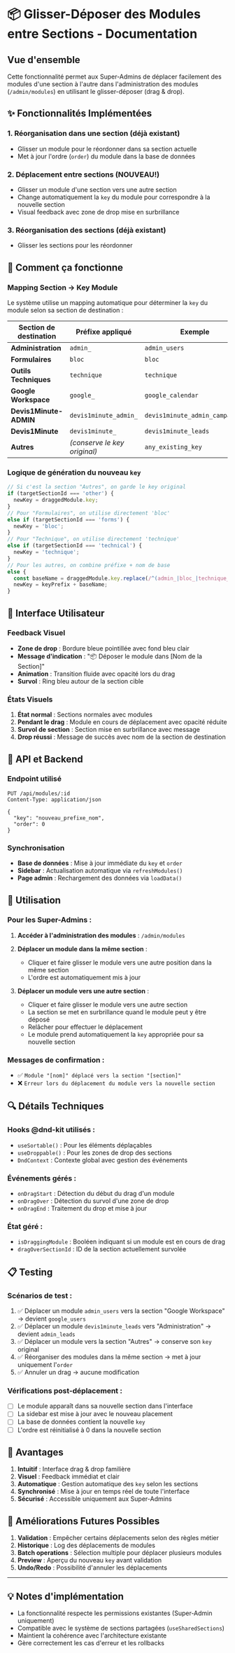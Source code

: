 # 📦 Glisser-Déposer des Modules entre Sections - Documentation

## Vue d'ensemble

Cette fonctionnalité permet aux Super-Admins de déplacer facilement des modules d'une section à l'autre dans l'administration des modules (`/admin/modules`) en utilisant le glisser-déposer (drag & drop).

## ✨ Fonctionnalités Implémentées

### 1. **Réorganisation dans une section** (déjà existant)
- Glisser un module pour le réordonner dans sa section actuelle
- Met à jour l'ordre (`order`) du module dans la base de données

### 2. **Déplacement entre sections** (NOUVEAU!)
- Glisser un module d'une section vers une autre section
- Change automatiquement la `key` du module pour correspondre à la nouvelle section
- Visual feedback avec zone de drop mise en surbrillance

### 3. **Réorganisation des sections** (déjà existant)
- Glisser les sections pour les réordonner

## 🎯 Comment ça fonctionne

### Mapping Section → Key Module

Le système utilise un mapping automatique pour déterminer la `key` du module selon sa section de destination :

| Section de destination | Préfixe appliqué | Exemple |
|------------------------|------------------|---------|
| **Administration** | `admin_` | `admin_users` |
| **Formulaires** | `bloc` | `bloc` |
| **Outils Techniques** | `technique` | `technique` |
| **Google Workspace** | `google_` | `google_calendar` |
| **Devis1Minute-ADMIN** | `devis1minute_admin_` | `devis1minute_admin_campaigns` |
| **Devis1Minute** | `devis1minute_` | `devis1minute_leads` |
| **Autres** | *(conserve le key original)* | `any_existing_key` |

### Logique de génération du nouveau `key`

```typescript
// Si c'est la section "Autres", on garde le key original
if (targetSectionId === 'other') {
  newKey = draggedModule.key;
} 
// Pour "Formulaires", on utilise directement 'bloc'
else if (targetSectionId === 'forms') {
  newKey = 'bloc';
} 
// Pour "Technique", on utilise directement 'technique'
else if (targetSectionId === 'technical') {
  newKey = 'technique';
} 
// Pour les autres, on combine préfixe + nom de base
else {
  const baseName = draggedModule.key.replace(/^(admin_|bloc_|technique_|google_|devis1minute_admin_|devis1minute_)/, '');
  newKey = keyPrefix + baseName;
}
```

## 🎨 Interface Utilisateur

### Feedback Visuel
- **Zone de drop** : Bordure bleue pointillée avec fond bleu clair
- **Message d'indication** : "📦 Déposer le module dans [Nom de la Section]"
- **Animation** : Transition fluide avec opacité lors du drag
- **Survol** : Ring bleu autour de la section cible

### États Visuels
1. **État normal** : Sections normales avec modules
2. **Pendant le drag** : Module en cours de déplacement avec opacité réduite
3. **Survol de section** : Section mise en surbrillance avec message
4. **Drop réussi** : Message de succès avec nom de la section de destination

## 🔧 API et Backend

### Endpoint utilisé
```http
PUT /api/modules/:id
Content-Type: application/json

{
  "key": "nouveau_prefixe_nom",
  "order": 0
}
```

### Synchronisation
- **Base de données** : Mise à jour immédiate du `key` et `order`
- **Sidebar** : Actualisation automatique via `refreshModules()`
- **Page admin** : Rechargement des données via `loadData()`

## 🚀 Utilisation

### Pour les Super-Admins :

1. **Accéder à l'administration des modules** : `/admin/modules`

2. **Déplacer un module dans la même section** :
   - Cliquer et faire glisser le module vers une autre position dans la même section
   - L'ordre est automatiquement mis à jour

3. **Déplacer un module vers une autre section** :
   - Cliquer et faire glisser le module vers une autre section
   - La section se met en surbrillance quand le module peut y être déposé
   - Relâcher pour effectuer le déplacement
   - Le module prend automatiquement la `key` appropriée pour sa nouvelle section

### Messages de confirmation :
- ✅ `Module "[nom]" déplacé vers la section "[section]"`
- ❌ `Erreur lors du déplacement du module vers la nouvelle section`

## 🔍 Détails Techniques

### Hooks @dnd-kit utilisés :
- `useSortable()` : Pour les éléments déplaçables
- `useDroppable()` : Pour les zones de drop des sections
- `DndContext` : Contexte global avec gestion des événements

### Événements gérés :
- `onDragStart` : Détection du début du drag d'un module
- `onDragOver` : Détection du survol d'une zone de drop
- `onDragEnd` : Traitement du drop et mise à jour

### État géré :
- `isDraggingModule` : Booléen indiquant si un module est en cours de drag
- `dragOverSectionId` : ID de la section actuellement survolée

## 📋 Testing

### Scénarios de test :
1. ✅ Déplacer un module `admin_users` vers la section "Google Workspace" → devient `google_users`
2. ✅ Déplacer un module `devis1minute_leads` vers "Administration" → devient `admin_leads`
3. ✅ Déplacer un module vers la section "Autres" → conserve son `key` original
4. ✅ Réorganiser des modules dans la même section → met à jour uniquement l'`order`
5. ✅ Annuler un drag → aucune modification

### Vérifications post-déplacement :
- [ ] Le module apparaît dans sa nouvelle section dans l'interface
- [ ] La sidebar est mise à jour avec le nouveau placement
- [ ] La base de données contient la nouvelle `key`
- [ ] L'ordre est réinitialisé à 0 dans la nouvelle section

## 🎯 Avantages

1. **Intuitif** : Interface drag & drop familière
2. **Visuel** : Feedback immédiat et clair
3. **Automatique** : Gestion automatique des `key` selon les sections
4. **Synchronisé** : Mise à jour en temps réel de toute l'interface
5. **Sécurisé** : Accessible uniquement aux Super-Admins

## 🔮 Améliorations Futures Possibles

1. **Validation** : Empêcher certains déplacements selon des règles métier
2. **Historique** : Log des déplacements de modules
3. **Batch operations** : Sélection multiple pour déplacer plusieurs modules
4. **Preview** : Aperçu du nouveau `key` avant validation
5. **Undo/Redo** : Possibilité d'annuler les déplacements

---

## 💡 Notes d'implémentation

- La fonctionnalité respecte les permissions existantes (Super-Admin uniquement)
- Compatible avec le système de sections partagées (`useSharedSections`)
- Maintient la cohérence avec l'architecture existante
- Gère correctement les cas d'erreur et les rollbacks
